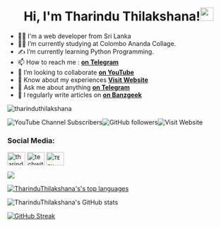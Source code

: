<h1 align="center">Hi, I'm Tharindu Thilakshana!<img src="https://raw.githubusercontent.com/MartinHeinz/MartinHeinz/master/wave.gif" width="30px"></h1>


- 👨‍💻 I'm a web developer from Sri Lanka
- 👩‍🎓 I’m currently studying at Colombo Ananda Collage.
- ✍ I’m currently learning Python Programming. 
- 📫 How to reach me : **[on Telegram](@tharinduthilakshana)**
- 👯 I’m looking to collaborate **[on YouTube](https://www.youtube.com/channel/UC_wNwisVb5i33fW6rNkrIlA)**
- 📄 Know about my experiences **[Visit Website](http://techwiththarindu.cf/?i=1)**
- 💬 Ask me about anything **[on Telegram](https://t.me/joinchat/52H00g1YfSMxOWZl)**
- 📝 I regularly write articles on **[on Banzgeek](www.banzgeek.com)**

<p align="left"> <img src="https://komarev.com/ghpvc/?username=tharinduthilakshana&label=Profile%20views&color=0e75b6&style=flat" alt="tharinduthilakshana" /> </p><img alt="YouTube Channel Subscribers" src="https://img.shields.io/youtube/channel/subscribers/UC_wNwisVb5i33fW6rNkrIlA?label=%E1%B4%9B%E1%B4%87%E1%B4%84%CA%9C%20%E1%B4%A1%C9%AA%E1%B4%9B%CA%9C%20%E1%B4%9B%CA%9C%E1%B4%80%CA%80%C9%AA%C9%B4%E1%B4%85%E1%B4%9C&style=social"><img alt="GitHub followers" src="https://img.shields.io/github/followers/tharinduthilakshana?style=social"><img alt="Visit Website" src="https://img.shields.io/badge/Visit%20Web-www.techwiththarindu.cf-green">

<h3 align="left">Social Media:</h3>
<p align="left">
<a href="https://twitter.com/tharinduthilak9" target="blank"><img align="center" src="https://raw.githubusercontent.com/rahuldkjain/github-profile-readme-generator/master/src/images/icons/Social/twitter.svg" alt="tharinduthilak9" height="30" width="40" /></a>
<a href="https://instagram.com/techwiththarindu" target="blank"><img align="center" src="https://raw.githubusercontent.com/rahuldkjain/github-profile-readme-generator/master/src/images/icons/Social/instagram.svg" alt="techwiththarindu" height="30" width="40" /></a>
<a href="https://www.youtube.com/c/ᴛᴇᴄʜ ᴡɪᴛʜ ᴛʜᴀʀɪɴᴅᴜ" target="blank"><img align="center" src="https://raw.githubusercontent.com/rahuldkjain/github-profile-readme-generator/master/src/images/icons/Social/youtube.svg" alt="ᴛᴇᴄʜ ᴡɪᴛʜ ᴛʜᴀʀɪɴᴅᴜ" height="30" width="40" /></a>
</p>

<p><img src="https://github-profile-trophy.vercel.app/?username=TharinduThilakshana&no-bg=true"></p>

[![TharinduThilakshana's's top languages](https://github-readme-stats.vercel.app/api/top-langs/?username=TharinduThilakshana&theme=blue-green)](https://github.com/TharinduThilakshana/github-readme-stats)

![TharinduThilakshana's GitHub stats](https://github-readme-stats.vercel.app/api?username=TharinduThilakshana&show_icons=true&theme=radical)

[![GitHub Streak](https://github-readme-streak-stats.herokuapp.com/?user=TharinduThilakshana&theme=highcontrast)](https://git.io/streak-stats)
